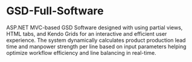 # GSD-Full-Software
ASP.NET MVC-based GSD Software designed with using partial views, HTML tabs, and Kendo Grids for an interactive and efficient user experience. The system dynamically calculates product production lead time and manpower strength per line based on input parameters helping optimize workflow efficiency and line balancing in real-time.
